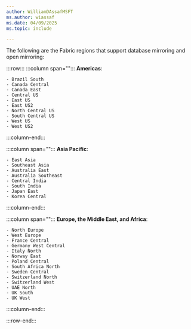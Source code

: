 ```yaml
---
author: WilliamDAssafMSFT
ms.author: wiassaf
ms.date: 04/09/2025
ms.topic: include

---
```


The following are the Fabric regions that support database mirroring and open mirroring:

:::row:::
   :::column span="":::
    **Americas**:

    - Brazil South
    - Canada Central
    - Canada East
    - Central US
    - East US
    - East US2
    - North Central US
    - South Central US
    - West US
    - West US2
   :::column-end:::

   :::column span="":::
    **Asia Pacific**:

    - East Asia
    - Southeast Asia
    - Australia East
    - Australia Southeast
    - Central India
    - South India
    - Japan East
    - Korea Central

   :::column-end:::

   :::column span="":::
   **Europe, the Middle East, and Africa**:

    - North Europe
    - West Europe
    - France Central
    - Germany West Central
    - Italy North
    - Norway East
    - Poland Central
    - South Africa North
    - Sweden Central
    - Switzerland North
    - Switzerland West
    - UAE North
    - UK South
    - UK West
   :::column-end:::

:::row-end:::
